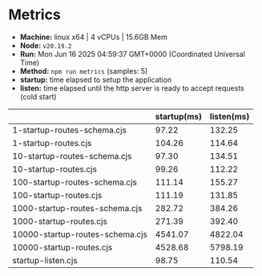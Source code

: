 # Metrics
* __Machine:__ linux x64 | 4 vCPUs | 15.6GB Mem
* __Node:__ `v20.19.2`
* __Run:__ Mon Jun 16 2025 04:59:37 GMT+0000 (Coordinated Universal Time)
* __Method:__ `npm run metrics` (samples: 5)
* __startup:__ time elapsed to setup the application
* __listen:__ time elapsed until the http server is ready to accept requests (cold start)

| | startup(ms) | listen(ms) |
|-| -       | -      |
| 1-startup-routes-schema.cjs | 97.22 | 132.25 |
| 1-startup-routes.cjs | 104.26 | 114.64 |
| 10-startup-routes-schema.cjs | 97.30 | 134.51 |
| 10-startup-routes.cjs | 99.26 | 112.22 |
| 100-startup-routes-schema.cjs | 111.14 | 155.27 |
| 100-startup-routes.cjs | 111.19 | 131.85 |
| 1000-startup-routes-schema.cjs | 282.72 | 384.26 |
| 1000-startup-routes.cjs | 271.39 | 392.40 |
| 10000-startup-routes-schema.cjs | 4541.07 | 4822.04 |
| 10000-startup-routes.cjs | 4528.68 | 5798.19 |
| startup-listen.cjs | 98.75 | 110.54 |
